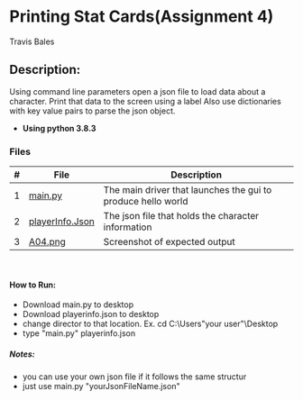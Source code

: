# Printing Stat Cards(Assignment 4)
Travis Bales

## Description:
Using command line parameters open a json file to load data about a character. Print that data to the screen using a label
Also use dictionaries with key value pairs to parse the json object.
<br>
- **Using python 3.8.3**

### Files

|   #   | File            | Description                                        |
| :---: | --------------- | -------------------------------------------------- |
|1| [main.py](https://github.com/travisbales2304/4443-2D-PyGame-Bales/blob/master/Assignments/A04/Main.py) |The main driver that launches the gui to produce hello world|
|2|[playerInfo.Json](https://github.com/travisbales2304/4443-2D-PyGame-Bales/blob/master/Assignments/A04/playerInfo.json)| The json file that holds the character information|
|3|[A04.png](https://github.com/travisbales2304/4443-2D-PyGame-Bales/blob/master/Assignments/A04/A04.png)|Screenshot of expected output|

<br>

#### How to Run:
  - Download main.py to desktop
  - Download playerinfo.json to desktop
  - change director to that location. Ex. cd C:\Users\"your user"\Desktop
  - type "main.py" playerinfo.json
  
##### Notes:
  - you can use your own json file if it follows the same structur
  - just use main.py "yourJsonFileName.json"


